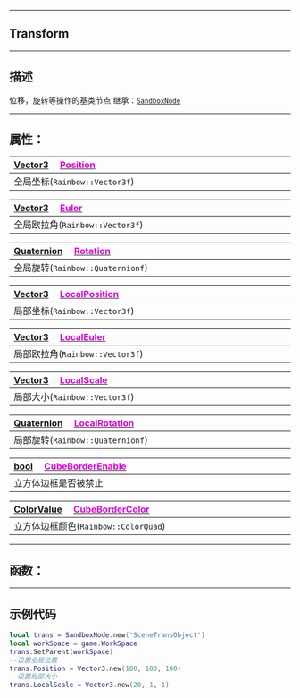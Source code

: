 ------------------------------------------------------------------------------------------
## Transform
------------------------------------------------------------------------------------------
## 描述

位移，旋转等操作的基类节点
继承：[`SandboxNode`](/Api/Class/Script/SandboxNode.md)

------------------------------------------------------------------------------------------
## 属性：


|<div style="width:1125px">[Vector3](/Api/DataType/Vector3.md) &emsp;[<font color="dd00dd">Position</font>]()</div>|
|:---|
|全局坐标(`Rainbow::Vector3f`)|


|<div style="width:1125px">[Vector3](/Api/DataType/Vector3.md) &emsp;[<font color="dd00dd">Euler</font>]()</div>|
|:---|
|全局欧拉角(`Rainbow::Vector3f`)|


|<div style="width:1125px">[Quaternion]() &emsp;[<font color="dd00dd">Rotation</font>]()</div>|
|:---|
|全局旋转(`Rainbow::Quaternionf`)|


|<div style="width:1125px">[Vector3](/Api/DataType/Vector3.md) &emsp;[<font color="dd00dd">LocalPosition</font>]()</div>|
|:---|
|局部坐标(`Rainbow::Vector3f`)|


|<div style="width:1125px">[Vector3](/Api/DataType/Vector3.md) &emsp;[<font color="dd00dd">LocalEuler</font>]()</div>|
|:---|
|局部欧拉角(`Rainbow::Vector3f`)|


|<div style="width:1125px">[Vector3](/Api/DataType/Vector3.md) &emsp;[<font color="dd00dd">LocalScale</font>]()</div>|
|:---|
|局部大小(`Rainbow::Vector3f`)|


|<div style="width:1125px">[Quaternion]() &emsp;[<font color="dd00dd">LocalRotation</font>]()</div>|
|:---|
|局部旋转(`Rainbow::Quaternionf`)|


|<div style="width:1125px">[bool](/Api/DataType/Bool.md) &emsp;[<font color="dd00dd">CubeBorderEnable</font>]()</div>|
|:---|
|立方体边框是否被禁止|


|<div style="width:1125px">[ColorValue](/Api/DataType/colorValue.md) &emsp;[<font color="dd00dd">CubeBorderColor</font>]()</div>|
|:---|
|立方体边框颜色(`Rainbow::ColorQuad`)|

------------------------------------------------------------------------------------------
## 函数：


------------------------------------------------------------------------------------------
## 示例代码

```lua
local trans = SandboxNode.new('SceneTransObject')
local workSpace = game.WorkSpace
trans:SetParent(workSpace)
--设置全局位置
trans.Position = Vector3.new(100, 100, 100)
--设置局部大小
trans.LocalScale = Vector3.new(20, 1, 1)
```